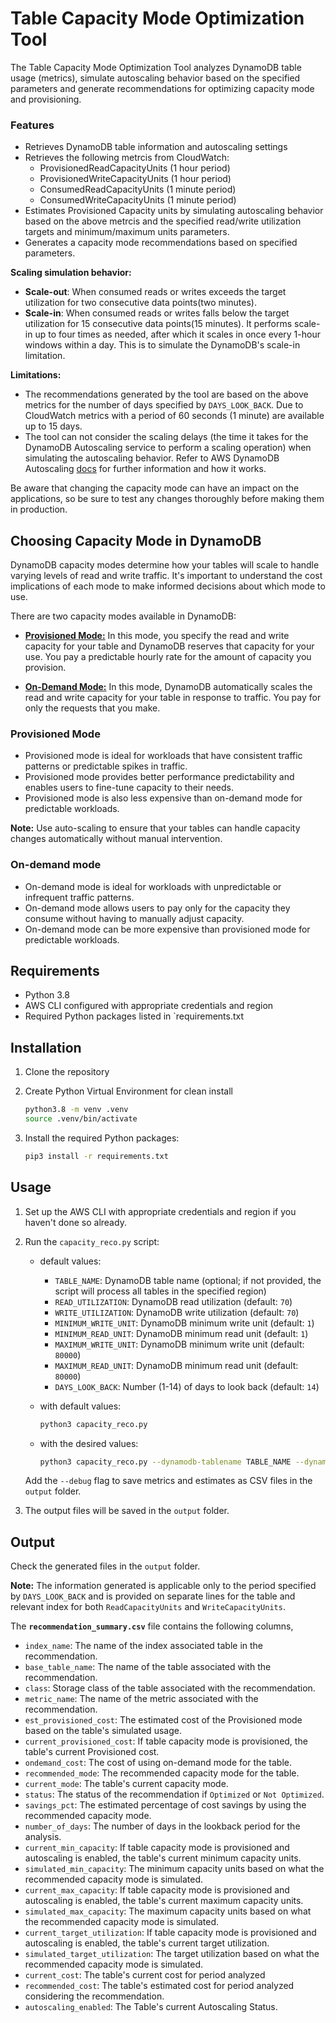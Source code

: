 # Table Capacity Mode Optimization Tool

The Table Capacity Mode Optimization Tool analyzes DynamoDB table usage (metrics), simulate autoscaling behavior based on the specified parameters and generate recommendations for optimizing capacity mode and provisioning.

### Features

- Retrieves DynamoDB table information and autoscaling settings
- Retrieves the following metrcis from CloudWatch:
  - ProvisionedReadCapacityUnits (1 hour period)
  - ProvisionedWriteCapacityUnits (1 hour period)
  - ConsumedReadCapacityUnits (1 minute period)
  - ConsumedWriteCapacityUnits (1 minute period)
- Estimates Provisioned Capacity units by simulating autoscaling behavior based on the above metrcis and the specified read/write utilization targets and minimum/maximum units parameters.
- Generates a capacity mode recommendations based on specified parameters.

**Scaling simulation behavior:**

- **Scale-out**: When consumed reads or writes exceeds the target utilization for two consecutive data points(two minutes).
- **Scale-in**: When consumed reads or writes falls below the target utilization for 15 consecutive data points(15 minutes). It performs scale-in up to four times as needed, after which it scales in once every 1-hour windows within a day. This is to simulate the DynamoDB's scale-in limitation.

**Limitations:**  

- The recommendations generated by the tool are based on the above metrics for the number of days specified by `DAYS_LOOK_BACK`. Due to CloudWatch metrics with a period of 60 seconds (1 minute) are available up to 15 days.
- The tool can not consider the scaling delays (the time it takes for the DynamoDB Autoscaling service to perform a scaling operation) when simulating the autoscaling behavior. Refer to AWS DynamoDB Autoscaling [docs](https://docs.aws.amazon.com/amazondynamodb/latest/developerguide/AutoScaling.html) for further information and how it works.

Be aware that changing the capacity mode can have an impact on the applications, so be sure to test any changes thoroughly before making them in production.

## Choosing Capacity Mode in DynamoDB

DynamoDB capacity modes determine how your tables will scale to handle varying levels of read and write traffic. It's important to understand the cost implications of each mode to make informed decisions about which mode to use.

There are two capacity modes available in DynamoDB:

- [**Provisioned Mode:**](https://docs.aws.amazon.com/amazondynamodb/latest/developerguide/HowItWorks.ReadWriteCapacityMode.html#HowItWorks.ProvisionedThroughput.Manual) In this mode, you specify the read and write capacity for your table and DynamoDB reserves that capacity for your use. You pay a predictable hourly rate for the amount of capacity you provision.

- [**On-Demand Mode:**](https://docs.aws.amazon.com/amazondynamodb/latest/developerguide/HowItWorks.ReadWriteCapacityMode.html#HowItWorks.OnDemand) In this mode, DynamoDB automatically scales the read and write capacity for your table in response to traffic. You pay for only the requests that you make.

### Provisioned Mode

- Provisioned mode is ideal for workloads that have consistent traffic patterns or predictable spikes in traffic.
- Provisioned mode provides better performance predictability and enables users to fine-tune capacity to their needs.
- Provisioned mode is also less expensive than on-demand mode for predictable workloads.

 **Note:** Use auto-scaling to ensure that your tables can handle capacity changes automatically without manual intervention.

### On-demand mode

- On-demand mode is ideal for workloads with unpredictable or infrequent traffic patterns.
- On-demand mode allows users to pay only for the capacity they consume without having to manually adjust capacity.
- On-demand mode can be more expensive than provisioned mode for predictable workloads.

## Requirements

- Python 3.8
- AWS CLI configured with appropriate credentials and region
- Required Python packages listed in `requirements.txt

## Installation

1. Clone the repository
2. Create Python Virtual Environment for clean install

    ```sh
    python3.8 -m venv .venv
    source .venv/bin/activate
    ```

3. Install the required Python packages:

    ```sh
    pip3 install -r requirements.txt
    ```

## Usage

1. Set up the AWS CLI with appropriate credentials and region if you haven't done so already.
2. Run the `capacity_reco.py` script:

    - default values:
        - `TABLE_NAME`: DynamoDB table name (optional; if not provided, the script will process all tables in the specified region)
        - `READ_UTILIZATION`: DynamoDB read utilization (default: `70`)
        - `WRITE_UTILIZATION`: DynamoDB write utilization (default: `70`)
        - `MINIMUM_WRITE_UNIT`: DynamoDB minimum write unit (default: `1`)
        - `MINIMUM_READ_UNIT`: DynamoDB minimum read unit (default: `1`)
        - `MAXIMUM_WRITE_UNIT`: DynamoDB minimum write unit (default: `80000`)
        - `MAXIMUM_READ_UNIT`: DynamoDB minimum read unit (default: `80000`)
        - `DAYS_LOOK_BACK`: Number (1-14) of days to look back (default: `14`)

    - with default values:

        ```sh
        python3 capacity_reco.py
        ```

    - with the desired values:

        ```sh
        python3 capacity_reco.py --dynamodb-tablename TABLE_NAME --dynamodb-read-utilization READ_UTILIZATION --dynamodb-write-utilization WRITE_UTILIZATION --dynamodb-minimum-write-unit MINIMUM_WRITE_UNIT --dynamodb-minimum-read-unit MINIMUM_READ_UNIT --dynamodb-maximum-write-unit MAXIMUM_WRITE_UNIT --dynamodb-maximum-read-unit MAXIMUM_READ_UNIT --number-of-days-look-back DAYS_LOOK_BACK [--debug]
        ```

    Add the `--debug` flag to save metrics and estimates as CSV files in the `output` folder.

3. The output files will be saved in the `output` folder.

## Output

Check the generated files in the `output` folder.

**Note:** The information generated is applicable only to the period specified by `DAYS_LOOK_BACK` and is provided on separate lines for the table and relevant index for both `ReadCapacityUnits` and `WriteCapacityUnits`.

The **`recommendation_summary.csv`** file contains the following columns,

- `index_name`: The name of the index associated table in the recommendation.
- `base_table_name`: The name of the table associated with the recommendation.
- `class`: Storage class of the table associated with the recommendation.
- `metric_name`: The name of the metric associated with the recommendation.
- `est_provisioned_cost`: The estimated cost of the Provisioned mode based on the table's simulated usage.
- `current_provisioned_cost`: If table capacity mode is provisioned, the table's current Provisioned cost.
- `ondemand_cost`: The cost of using on-demand  mode for the table.
- `recommended_mode`: The recommended capacity mode for the table.
- `current_mode`: The table's current capacity mode.
- `status`: The status of the recommendation if `Optimized` or `Not Optimized`.
- `savings_pct`: The estimated percentage of cost savings by using the recommended capacity mode.
- `number_of_days`: The number of days in the lookback period for the analysis.
- `current_min_capacity`: If table capacity mode is provisioned and autoscaling is enabled, the table's current minimum capacity units.
- `simulated_min_capacity`: The minimum capacity units based on what the recommended capacity mode is simulated.
- `current_max_capacity`: If table capacity mode is provisioned and autoscaling is enabled, the table's current maximum capacity units.
- `simulated_max_capacity`: The maximum capacity units based on what the recommended capacity mode is simulated.
- `current_target_utilization`: If table capacity mode is provisioned and autoscaling is enabled, the table's current target utilization.
- `simulated_target_utilization`: The target utilization based on what the recommended capacity mode is simulated.
- `current_cost`: The table's current cost for period analyzed
- `recommended_cost`: The table's estimated cost for period analyzed considering the recommendation.
- `autoscaling_enabled`: The Table's current Autoscaling Status.
